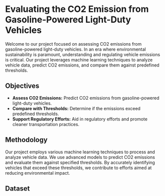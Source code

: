 # Evaluating the CO2 Emission from Gasoline-Powered Light-Duty Vehicles

Welcome to our project focused on assessing CO2 emissions from gasoline-powered light-duty vehicles. In an era where environmental sustainability is paramount, understanding and regulating vehicle emissions is critical. Our project leverages machine learning techniques to analyze vehicle data, predict CO2 emissions, and compare them against predefined thresholds.

## Objectives

- **Assess CO2 Emissions:** Predict CO2 emissions from gasoline-powered light-duty vehicles.
- **Compare with Thresholds:** Determine if the emissions exceed predefined thresholds.
- **Support Regulatory Efforts:** Aid in regulatory efforts and promote cleaner transportation practices.

## Methodology

Our project employs various machine learning techniques to process and analyze vehicle data. We use advanced models to predict CO2 emissions and evaluate them against specified thresholds. By accurately identifying vehicles that exceed these thresholds, we contribute to efforts aimed at reducing environmental impact.

## Dataset





